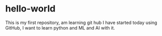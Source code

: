 # hello-world
This is my first repository, am learning git hub
I have started today using GitHub, I want to learn python and ML and AI with it.
